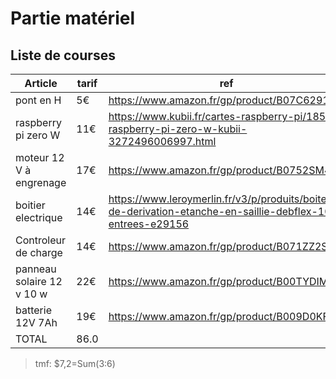# Partie matériel

## Liste de courses

| Article                   | tarif | ref                                                                                                         |
|---------------------------|-------|-------------------------------------------------------------------------------------------------------------|
| pont en H                 | 5€    | <https://www.amazon.fr/gp/product/B07C62916H>                                                               |
| raspberry pi zero W       | 11€   | <https://www.kubii.fr/cartes-raspberry-pi/1851-raspberry-pi-zero-w-kubii-3272496006997.html>                |
| moteur 12 V à engrenage   | 17€   | <https://www.amazon.fr/gp/product/B0752SM4XG>                                                               |
| boitier electrique        | 14€   | <https://www.leroymerlin.fr/v3/p/produits/boite-de-derivation-etanche-en-saillie-debflex-10-entrees-e29156> |
| Controleur de charge      | 14€   | <https://www.amazon.fr/gp/product/B071ZZ2S84>                                                               |
| panneau solaire 12 v 10 w | 22€   | <https://www.amazon.fr/gp/product/B00TYDIMJU>                                                               |
| batterie 12V 7Ah          | 19€   | <https://www.amazon.fr/gp/product/B009D0KFOO>                                                               |
| TOTAL                     | 86.0  |                                                                                                             |
>  tmf: $7,2=Sum(3:6)
